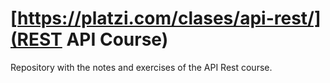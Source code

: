 # [https://platzi.com/clases/api-rest/](REST API Course)

Repository with the notes and exercises of the API Rest course.
